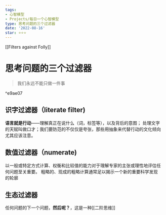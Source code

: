 ```yaml
---
tags:
- 心智模型
- Projects/每日一个心智模型
type: 思考问题的三个过滤器
date: '2022-08-16'
star: ⭐⭐⭐
---
```


[[Filters against Folly]]

# 思考问题的三个过滤器

>我们永远不能只做一件事

^e9ae07

## 识字过滤器（literate filter)
**语言就是行动**——理解真正在说什么（词，标签等），以及背后的意图；
处理文字的天赋叫做口才；我们要防范的不仅仅是夸张，那些用抽象来代替行动的文化倾向尤其应该注意。


## 数值过滤器（numerate)
以一般或特定方式计算、权衡和比较值的能力对于理解专家的主张或理性地评估任何问题至关重要。
粗略的、现成的粗略计算通常足以揭示一个新的重要科学发现的轮廓


## 生态过滤器
任何问题的下一个问题，**然后呢？**，这是一种[[二阶思维]]


